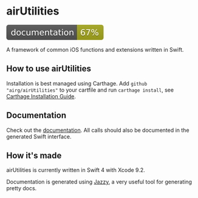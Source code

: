# airUtilities

![](docs/badge.svg)

A framework of common iOS functions and extensions written in Swift.

## How to use airUtilities

Installation is best managed using Carthage. Add `github "airg/airUtilities"` to your cartfile and run `carthage install`, see [Carthage Installation Guide](https://github.com/Carthage/Carthage#if-youre-building-for-ios-tvos-or-watchos).


## Documentation

Check out the [documentation](https://airg.github.io/ios-airUtilities/). All calls should also be documented in the generated Swift interface.


## How it's made

airUtilities is currently written in Swift 4 with Xcode 9.2.

Documentation is generated using [Jazzy](https://github.com/realm/jazzy), a very useful tool for generating pretty docs.
